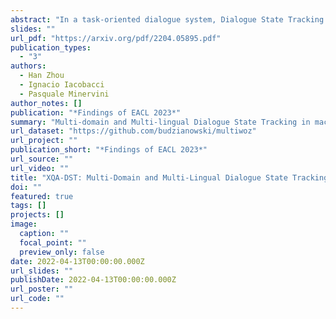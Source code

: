 ```yaml
---
abstract: "In a task-oriented dialogue system, Dialogue State Tracking (DST) keeps track of all important information by filling slots with values given through the conversation. Existing methods generally rely on a predefined set of values and struggle to generalise to previously unseen slots in new domains. In this paper, we propose a multi-domain and multi-lingual dialogue state tracker in a neural reading comprehension approach. Our approach fills the slot values using span prediction, where the values are extracted from the dialogue itself. With a novel training strategy and an independent domain classifier, empirical results demonstrate that our model is a domain-scalable and open-vocabulary model that achieves 53.2% Joint Goal Accuracy (JGA) on MultiWOZ 2.1. We show its competitive transferability by zero-shot domain-adaptation experiments on MultiWOZ 2.1 with an average JGA of 31.6% for five domains. In addition, it achieves cross-lingual transfer with state-of-the-art zero-shot results, 64.9% JGA from English to German and 68.6% JGA from English to Italian on WOZ 2.0."
slides: ""
url_pdf: "https://arxiv.org/pdf/2204.05895.pdf"
publication_types:
  - "3"
authors:
  - Han Zhou
  - Ignacio Iacobacci
  - Pasquale Minervini
author_notes: []
publication: "*Findings of EACL 2023*"
summary: "Multi-domain and Multi-lingual Dialogue State Tracking in machine reading comprehension."
url_dataset: "https://github.com/budzianowski/multiwoz"
url_project: ""
publication_short: "*Findings of EACL 2023*"
url_source: ""
url_video: ""
title: "XQA-DST: Multi-Domain and Multi-Lingual Dialogue State Tracking"
doi: ""
featured: true
tags: []
projects: []
image:
  caption: ""
  focal_point: ""
  preview_only: false
date: 2022-04-13T00:00:00.000Z
url_slides: ""
publishDate: 2022-04-13T00:00:00.000Z
url_poster: ""
url_code: ""
---
```

